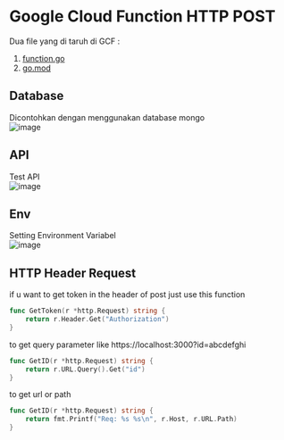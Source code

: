 # Google Cloud Function HTTP POST
Dua file yang di taruh di GCF :
1. [function.go](function.go)
2. [go.mod](go.mod)

## Database
Dicontohkan dengan menggunakan database mongo  
![image](https://github.com/petapedia/gcf/assets/11188109/46863a76-b87e-436d-9598-93253e7df8e2)

## API
Test API  
![image](https://github.com/petapedia/gcf/assets/11188109/b36ffe44-f71e-4322-83e6-ee2803a19381)

## Env
Setting Environment Variabel  
![image](https://github.com/petapedia/gcf/assets/11188109/ac2c505e-34d4-4a2a-862a-a6926bd14f4a)

## HTTP Header Request
if u want to get token in the header of post just use this function 
```go
func GetToken(r *http.Request) string {
    return r.Header.Get("Authorization")
}
```
to get query parameter like https://localhost:3000?id=abcdefghi
```go
func GetID(r *http.Request) string {
    return r.URL.Query().Get("id")
}
```
to get url or path
```go
func GetID(r *http.Request) string {
    return fmt.Printf("Req: %s %s\n", r.Host, r.URL.Path)
}
```
